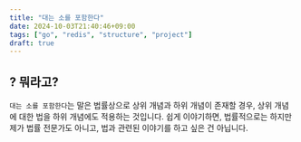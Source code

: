 ```yaml
---
title: "대는 소를 포함한다"
date: 2024-10-03T21:40:46+09:00
tags: ["go", "redis", "structure", "project"]
draft: true
---
```


## ? 뭐라고?

`대는 소를 포함한다`는 말은 법률상으로 상위 개념과 하위 개념이 존재할 경우, 상위 개념에 대한 법을 하위 개념에도 적용하는 것입니다. 쉽게 이야기하면, 법률적으로는  하지만 제가 법률 전문가도 아니고, 법과 관련된 이야기를 하고 싶은 건 아닙니다. 